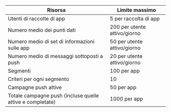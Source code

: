 | Risorsa | Limite massimo |
| --- | --- |
| Utenti di raccolte di app |5 per raccolta di app |
| Numero medio dei punti dati |200 per utente attivo/giorno |
| Numero medio di set di informazioni sulle app |50 per utente attivo/giorno |
| Numero medio di messaggi sottoposti a push |20 per utente attivo/giorno |
| Segmenti |100 per app |
| Criteri per ogni segmento |10 |
| Campagne push attive |50 per app |
| Totale campagne push (incluse quelle attive e completate) |1000 per app |

